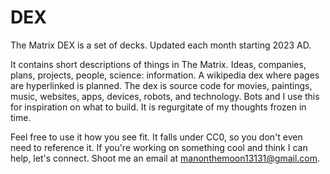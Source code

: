 # DEX
The Matrix DEX is a set of decks. Updated each month starting 2023 AD.

It contains short descriptions of things in The Matrix. Ideas, companies, plans, projects, people, science: information. A wikipedia dex where pages are hyperlinked is planned. The dex is source code for movies, paintings, music, websites, apps, devices, robots, and technology. Bots and I use this for inspiration on what to build. It is regurgitate of my thoughts frozen in time.

Feel free to use it how you see fit. It falls under CC0, so you don't even need to reference it. If you're working on something cool and think I can help, let's connect. Shoot me an email at manonthemoon13131@gmail.com.
